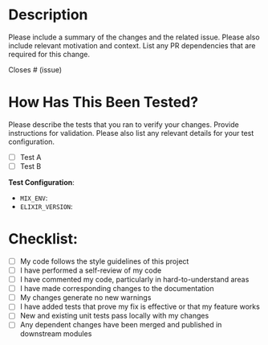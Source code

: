 # Description

Please include a summary of the changes and the related issue. Please also include relevant motivation and context. List any PR dependencies that are required for this change.

Closes # (issue)

# How Has This Been Tested?

Please describe the tests that you ran to verify your changes. Provide instructions for validation. Please also list any relevant details for your test configuration.

- [ ] Test A
- [ ] Test B

**Test Configuration**:
* `MIX_ENV`:
* `ELIXIR_VERSION`:

# Checklist:

- [ ] My code follows the style guidelines of this project
- [ ] I have performed a self-review of my code
- [ ] I have commented my code, particularly in hard-to-understand areas
- [ ] I have made corresponding changes to the documentation
- [ ] My changes generate no new warnings
- [ ] I have added tests that prove my fix is effective or that my feature works
- [ ] New and existing unit tests pass locally with my changes
- [ ] Any dependent changes have been merged and published in downstream modules
